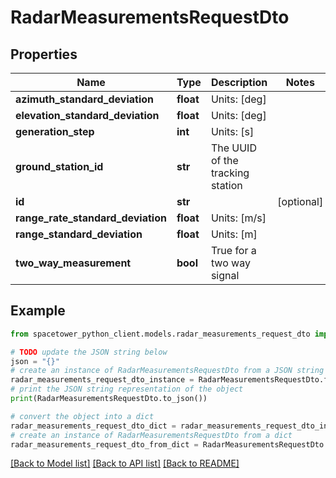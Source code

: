 # RadarMeasurementsRequestDto


## Properties

Name | Type | Description | Notes
------------ | ------------- | ------------- | -------------
**azimuth_standard_deviation** | **float** | Units: [deg] | 
**elevation_standard_deviation** | **float** | Units: [deg] | 
**generation_step** | **int** | Units: [s] | 
**ground_station_id** | **str** | The UUID of the tracking station | 
**id** | **str** |  | [optional] 
**range_rate_standard_deviation** | **float** | Units: [m/s] | 
**range_standard_deviation** | **float** | Units: [m] | 
**two_way_measurement** | **bool** | True for a two way signal | 

## Example

```python
from spacetower_python_client.models.radar_measurements_request_dto import RadarMeasurementsRequestDto

# TODO update the JSON string below
json = "{}"
# create an instance of RadarMeasurementsRequestDto from a JSON string
radar_measurements_request_dto_instance = RadarMeasurementsRequestDto.from_json(json)
# print the JSON string representation of the object
print(RadarMeasurementsRequestDto.to_json())

# convert the object into a dict
radar_measurements_request_dto_dict = radar_measurements_request_dto_instance.to_dict()
# create an instance of RadarMeasurementsRequestDto from a dict
radar_measurements_request_dto_from_dict = RadarMeasurementsRequestDto.from_dict(radar_measurements_request_dto_dict)
```
[[Back to Model list]](../README.md#documentation-for-models) [[Back to API list]](../README.md#documentation-for-api-endpoints) [[Back to README]](../README.md)


